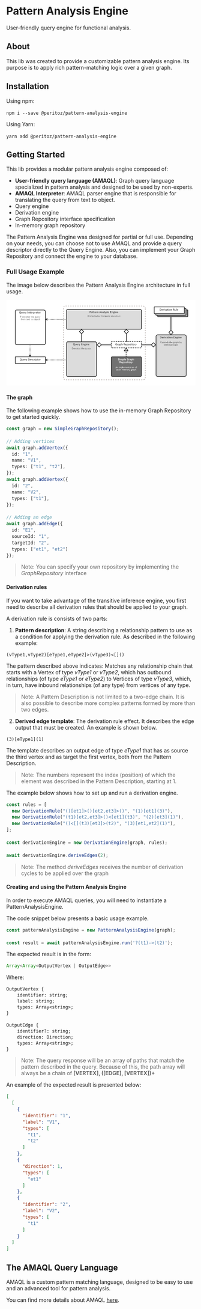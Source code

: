 # Pattern Analysis Engine

User-friendly query engine for functional analysis.

## About

This lib was created to provide a customizable pattern analysis engine. Its purpose is to apply rich pattern-matching logic over a given graph.

## Installation

Using npm:

``
npm i --save @peritoz/pattern-analysis-engine
``

Using Yarn:

``
yarn add @peritoz/pattern-analysis-engine
``

## Getting Started

This lib provides a modular pattern analysis engine composed of:

- **User-friendly query language (AMAQL)**: Graph query language specialized in pattern analysis and designed to be used by non-experts.
- **AMAQL Interpreter**: AMAQL parser engine that is responsible for translating the query from text to object.
- Query engine
- Derivation engine
- Graph Repository interface specification
- In-memory graph repository

The Pattern Analysis Engine was designed for partial or full use. Depending on your needs, you can choose not to use AMAQL and provide a query descriptor directly to the Query Engine. Also, you can implement your Graph Repository and connect the engine to your database.

### Full Usage Example

The image below describes the Pattern Analysis Engine architecture in full usage.

!["Full usage"](./docs/images/full-use.png)

#### The graph

The following example shows how to use the in-memory Graph Repository to get started quickly.

```ts
const graph = new SimpleGraphRepository();

// Adding vertices
await graph.addVertex({
  id: "1",
  name: "V1",
  types: ["t1", "t2"],
});
await graph.addVertex({
  id: "2",
  name: "V2",
  types: ["t1"],
});

// Adding an edge
await graph.addEdge({
  id: "E1",
  sourceId: "1",
  targetId: "2",
  types: ["et1", "et2"]
});
```

> Note: You can specify your own repository by implementing the *GraphRepository* interface

#### Derivation rules

If you want to take advantage of the transitive inference engine, you first need to describe all derivation rules that should be applied to your graph.

A derivation rule is consists of two parts:

1. **Pattern description**: A string describing a relationship pattern to use as a condition for applying the derivation rule. As described in the following example:

```
(vType1,vType2)[eType1,eType2]>(vType3)<[]()
```

The pattern described above indicates: Matches any relationship chain that starts with a Vertex of type *vType1* or *vType2*, which has outbound relationships (of type *eType1* or *eType2*) to Vertices of type *vType3*, which, in turn, have inbound relationships (of any type) from vertices of any type.

> Note: A Pattern Description is not limited to a two-edge chain. It is also possible to describe more complex patterns formed by more than two edges.

2. **Derived edge template**: The derivation rule effect. It describes the edge output that must be created. An example is shown below.

```
(3)[eType1](1)
```

The template describes an output edge of type *eType1* that has as source the third vertex and as target the first vertex, both from the Pattern Description.

> Note: The numbers represent the index (position) of which the element was described in the Pattern Description, starting at 1.

The example below shows how to set up and run a derivation engine.

```ts
const rules = [
  new DerivationRule("()[et1]>()[et2,et3]>()", "(1)[et1](3)"),
  new DerivationRule("(t1)[et2,et3]>()<[et1](t3)", "(2)[et3](1)"),
  new DerivationRule("()<[](t3)[et3]>(t2)", "(3)[et1,et2](1)"),
];

const derivationEngine = new DerivationEngine(graph, rules);

await derivationEngine.deriveEdges(2);
```

> Note: The method *deriveEdges* receives the number of derivation cycles to be applied over the graph

#### Creating and using the Pattern Analysis Engine

In order to execute AMAQL queries, you will need to instantiate a PatternAnalysisEngine.

The code snippet below presents a basic usage example.

```ts
const patternAnalysisEngine = new PatternAnalysisEngine(graph);

const result = await patternAnalysisEngine.run('?(t1)->(t2)');
```

The expected result is in the form:

```ts
Array<Array<OutputVertex | OutputEdge>>
```

Where:

```
OutputVertex {
    identifier: string;
    label: string;
    types: Array<string>;
}

OutputEdge {
    identifier?: string;
    direction: Direction;
    types: Array<string>;
}
```

> Note: The query response will be an array of paths that match the pattern described in the query. Because of this, the path array will always be a chain of **[VERTEX], ([EDGE], [VERTEX])+**

An example of the expected result is presented below:

```json
[
  [
    {
      "identifier": "1",
      "label": "V1",
      "types": [
        "t1",
        "t2"
      ]
    },
    {
      "direction": 1,
      "types": [
        "et1"
      ]
    },
    {
      "identifier": "2",
      "label": "V2",
      "types": [
        "t1"
      ]
    }
  ]
]
```

## The AMAQL Query Language

AMAQL is a custom pattern matching language, designed to be easy to use and an advanced tool for pattern analysis.

You can find more details about AMAQL [here](https://github.com/Diorbert/amaql).



